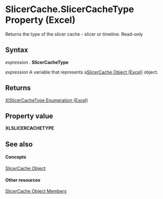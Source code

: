 
# SlicerCache.SlicerCacheType Property (Excel)

Returns the type of the slicer cache - slicer or timeline. Read-only


## Syntax

 _expression_ . **SlicerCacheType**

 _expression_ A variable that represents a[SlicerCache Object (Excel)](6e6533e3-0503-a1d3-9ecd-f7997233565f.md) object.


## Returns

[XlSlicerCacheType Enumeration (Excel)](a9328ef0-b77b-c159-bb6c-b518f6145028.md)


## Property value

 **XLSLICERCACHETYPE**


## See also


#### Concepts


[SlicerCache Object](6e6533e3-0503-a1d3-9ecd-f7997233565f.md)
#### Other resources


[SlicerCache Object Members](59572fc4-0dd9-096a-61b9-7775f90ac7be.md)
